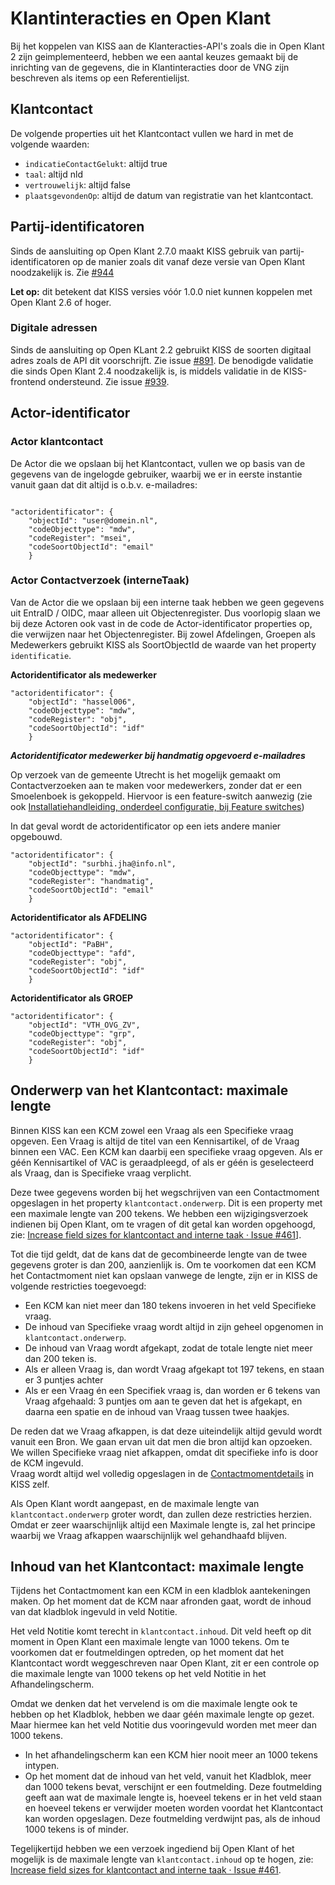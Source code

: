 # Klantinteracties en Open Klant
Bij het koppelen van KISS aan de Klanteracties-API's zoals die in Open Klant 2 zijn geimplementeerd, hebben we een aantal keuzes gemaakt bij de inrichting van de gegevens, die in Klantinteracties door de VNG zijn beschreven als items op een Referentielijst.

## Klantcontact
De volgende properties uit het Klantcontact vullen we hard in met de volgende waarden:
- `indicatieContactGelukt`: altijd  true
- `taal`: altijd nld
- `vertrouwelijk`: altijd false
- `plaatsgevondenOp`: altijd de datum van registratie van het klantcontact.


## Partij-identificatoren

Sinds de aansluiting op Open Klant 2.7.0 maakt KISS gebruik van partij-identificatoren op de manier zoals dit vanaf deze versie van Open Klant noodzakelijk is. Zie [#944](https://github.com/Klantinteractie-Servicesysteem/KISS-frontend/issues/944)

**Let op:** dit betekent dat KISS versies vóór 1.0.0 niet kunnen koppelen met Open Klant 2.6 of hoger.


### Digitale adressen
Sinds de aansluiting op Open KLant 2.2 gebruikt KISS de soorten digitaal adres zoals de API dit voorschrijft. Zie issue [#891](https://github.com/Klantinteractie-Servicesysteem/KISS-frontend/issues/891). De benodigde validatie die sinds Open Klant 2.4 noodzakelijk is, is middels validatie in de KISS-frontend ondersteund. Zie issue [#939](https://github.com/Klantinteractie-Servicesysteem/KISS-frontend/issues/939).


## Actor-identificator

### Actor klantcontact

De Actor die we opslaan bij het Klantcontact, vullen we op basis van de gegevens van de ingelogde gebruiker, waarbij we er in eerste instantie vanuit gaan dat dit altijd is o.b.v. e-mailadres:

```

"actoridentificator": {
    "objectId": "user@domein.nl",
    "codeObjecttype": "mdw",
    "codeRegister": "msei",
    "codeSoortObjectId": "email"
    }

```

### Actor Contactverzoek (interneTaak)
Van de Actor die we opslaan bij een interne taak hebben we geen gegevens uit EntraID / OIDC, maar alleen uit Objectenregister. Dus voorlopig slaan we bij deze Actoren ook vast in de code de Actor-identificator properties op, die verwijzen naar het Objectenregister. Bij zowel Afdelingen, Groepen als Medewerkers gebruikt KISS als SoortObjectId de waarde van het property `identificatie`.

**Actoridentificator als medewerker**
```
"actoridentificator": {
    "objectId": "hassel006",
    "codeObjecttype": "mdw",
    "codeRegister": "obj",
    "codeSoortObjectId": "idf"
    }
```

**_Actoridentificator medewerker bij handmatig opgevoerd e-mailadres_**

Op verzoek van de gemeente Utrecht is het mogelijk gemaakt om Contactverzoeken aan te maken voor medewerkers, zonder dat er een Smoelenboek is gekoppeld. Hiervoor is een feature-switch aanwezig (zie ook [Installatiehandleiding, onderdeel configuratie, bij Feature switches](../installation/configuratie.md#kiss-frontend-feature-switches))



In dat geval wordt de actoridentificator op een iets andere manier opgebouwd.

```
"actoridentificator": {
	"objectId": "surbhi.jha@info.nl",
	"codeObjecttype": "mdw",
	"codeRegister": "handmatig",
	"codeSoortObjectId": "email"
	}
```

**Actoridentificator als AFDELING**
```
"actoridentificator": {
    "objectId": "PaBH",
    "codeObjecttype": "afd",
    "codeRegister": "obj",
    "codeSoortObjectId": "idf"
    }
```
**Actoridentificator als GROEP**
```
"actoridentificator": {
    "objectId": "VTH_OVG_ZV",
    "codeObjecttype": "grp",
    "codeRegister": "obj",
    "codeSoortObjectId": "idf"
    }
```

## Onderwerp van het Klantcontact: maximale lengte
Binnen KISS kan een KCM zowel een Vraag als een Specifieke vraag opgeven. Een Vraag is altijd de titel van een Kennisartikel, of de Vraag binnen een VAC. Een KCM kan daarbij een specifieke vraag opgeven. Als er géén Kennisartikel of VAC is geraadpleegd, of als er géén is geselecteerd als Vraag, dan is Specifieke vraag verplicht. 

Deze twee gegevens worden bij het wegschrijven van een Contactmoment opgeslagen in het property `klantcontact.onderwerp`. Dit is een property met een maximale lengte van 200 tekens. We hebben een wijzigingsverzoek indienen bij Open Klant, om te vragen of dit getal kan worden opgehoogd, zie: [Increase field sizes for klantcontact and interne taak · Issue #461](https://github.com/maykinmedia/open-klant/issues/461)].

Tot die tijd geldt, dat de kans dat de gecombineerde lengte van de twee gegevens groter is dan 200, aanzienlijk is. Om te voorkomen dat een KCM het Contactmoment niet kan opslaan vanwege de lengte, zijn er in KISS de volgende restricties toegevoegd: 

- Een KCM kan niet meer dan 180 tekens invoeren in het veld Specifieke vraag. 
- De inhoud van Specifieke vraag wordt altijd in zijn geheel opgenomen in `klantcontact.onderwerp`.
- De inhoud van Vraag wordt afgekapt, zodat de totale lengte niet meer dan 200 teken is. 
- Als er alleen Vraag is, dan wordt Vraag afgekapt tot 197 tekens, en staan er 3 puntjes achter
- Als er een Vraag én een Specifiek vraag is, dan worden er 6 tekens van Vraag afgehaald: 3 puntjes om aan te geven dat het is afgekapt, en daarna een spatie en de inhoud van Vraag tussen twee haakjes. 

De reden dat we Vraag afkappen, is dat deze uiteindelijk altijd gevuld wordt vanuit een Bron. We gaan ervan uit dat men die bron altijd kan opzoeken. 
We willen Specifieke vraag niet afkappen, omdat dit specifieke info is door de KCM ingevuld.  
Vraag wordt altijd wel volledig opgeslagen in de [Contactmomentdetails](../manual/managementinformatie.md) in KISS zelf. 

Als Open Klant wordt aangepast, en de maximale lengte van `klantcontact.onderwerp` groter wordt, dan zullen deze restricties herzien. Omdat er zeer waarschijnlijk altijd een Maximale lengte is, zal het principe waarbij we Vraag afkappen waarschijnlijk wel gehandhaafd blijven. 

## Inhoud van het Klantcontact: maximale lengte
Tijdens het Contactmoment kan een KCM in een kladblok aantekeningen maken. Op het moment dat de KCM naar afronden gaat, wordt de inhoud van dat kladblok ingevuld in veld Notitie. 

Het veld Notitie komt terecht in `klantcontact.inhoud`. Dit veld heeft op dit moment in Open Klant een maximale lengte van 1000 tekens. Om te voorkomen dat er foutmeldingen optreden, op het moment dat het Klantcontact wordt weggeschreven naar Open Klant, zit er een controle op die maximale lengte van 1000 tekens op het veld Notitie in het Afhandelingscherm. 

Omdat we denken dat het vervelend is om die maximale lengte ook te hebben op het Kladblok, hebben we daar géén maximale lengte op gezet. Maar hiermee kan het veld Notitie dus vooringevuld worden met meer dan 1000 tekens.

- In het afhandelingscherm kan een KCM hier nooit meer an 1000 tekens intypen.
- Op het moment dat de inhoud van het veld, vanuit het Kladblok, meer dan 1000 tekens bevat, verschijnt er een foutmelding. Deze foutmelding geeft aan wat de maximale lengte is, hoeveel tekens er in het veld staan en hoeveel tekens er verwijder moeten worden voordat het Klantcontact kan worden opgeslagen. Deze foutmelding verdwijnt pas, als de inhoud 1000 tekens is of minder. 

Tegelijkertijd hebben we een verzoek ingediend bij Open Klant of het mogelijk is de maximale lengte van `klantcontact.inhoud` op te hogen, zie: [Increase field sizes for klantcontact and interne taak · Issue #461](https://github.com/maykinmedia/open-klant/issues/461).